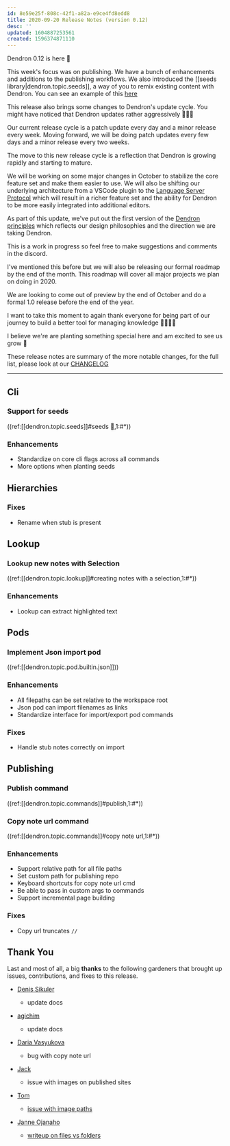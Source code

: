 ```yaml
---
id: 8e59e25f-808c-42f1-a82a-e9ce4fd8edd8
title: 2020-09-20 Release Notes (version 0.12)
desc: ''
updated: 1604887253561
created: 1596374871110
---
```

Dendron 0.12 is here 🌱

This week's focus was on publishing. We have a bunch of enhancements and additions to the publishing workflows. We also introduced the [[seeds library|dendron.topic.seeds]], a way of you to remix existing content with Dendron. You can see an example of this [here](http://aws.dendron.so/)

This release also brings some changes to Dendron's update cycle. 
You might have noticed that Dendron updates rather aggressively 🚀🚀🚀

Our current release cycle is a patch update every day and a minor release every week. 
Moving forward, we will be doing patch updates every few days and a minor release every two weeks. 

The move to this new release cycle is a reflection that Dendron is growing rapidly and starting to mature. 

We will be working on some major changes in October to stabilize the core feature set and make them easier to use. We will also be shifting our underlying architecture from a VSCode plugin to the [Language Server Protocol](https://microsoft.github.io/language-server-protocol/) which will result in a richer feature set and the ability for Dendron to be more easily integrated into additional editors.

As part of this update, we've put out the first version of the [Dendron principles](https://dendron.so//notes/7fcebd7d-6411-4c9d-8baf-65629dc018a1.html) which reflects our design philosophies and the direction we are taking Dendron. 

This is a work in progress so feel free to make suggestions and comments in the discord.

I've mentioned this before but we will also be releasing our formal roadmap by the end of the month. This roadmap will cover all major projects we plan on doing in 2020. 

We are looking to come out of preview by the end of October and do a formal 1.0 release before the end of the year. 

I want to take this moment to again thank everyone for being part of our journey to build a better tool for managing knowledge 👨‍🌾👩‍🌾 

I believe we're are planting something special here and am excited to see us grow 🌱 

These release notes are summary of the more notable changes, for the full list, please look at our [CHANGELOG](https://github.com/dendronhq/dendron/blob/master/CHANGELOG.md)

* * *

## Cli

### Support for seeds

((ref:[[dendron.topic.seeds]]#seeds 🚧,1:#*))

### Enhancements

- Standardize on core cli flags across all commands
- More options when planting seeds

## Hierarchies

### Fixes

- Rename when stub is present 

## Lookup

### Lookup new notes with Selection

((ref:[[dendron.topic.lookup]]#creating notes with a selection,1:#*))

### Enhancements

- Lookup can extract highlighted text

## Pods

### Implement Json import pod

((ref:[[dendron.topic.pod.builtin.json]]))

### Enhancements

- All filepaths can be set relative to the workspace root
- Json pod can import filenames as links
- Standardize interface for import/export pod commands

### Fixes

- Handle stub notes correctly on import 

## Publishing

### Publish command

((ref:[[dendron.topic.commands]]#publish,1:#*))

### Copy note url command

((ref:[[dendron.topic.commands]]#copy note url,1:#*))

### Enhancements

- Support relative path for all file paths
- Set custom path for publishing repo
- Keyboard shortcuts for copy note url cmd
- Be able to pass in custom args to commands
- Support incremental page building

### Fixes

- Copy url truncates `//` 

## Thank You

Last and most of all, a big **thanks** to the following gardeners that brought up issues, contributions, and fixes to this release.

- [Denis Sikuler](https://github.com/gamtiq)
  - update docs

- [agichim](https://github.com/agichim)
  - update docs

- [Daria Vasyukova](https://github.com/gereleth)
  - bug with copy note url

- [Jack](https://github.com/JackQAQ-byte)
  - issue with images on published sites

- [Tom](https://github.com/peanutputter)
  - [issue with image paths](https://github.com/dendronhq/dendron/issues/200)

- [Janne Ojanaho](https://github.com/jojanaho)
  - [writeup on files vs folders](https://github.com/dendronhq/dendron/issues/210)

